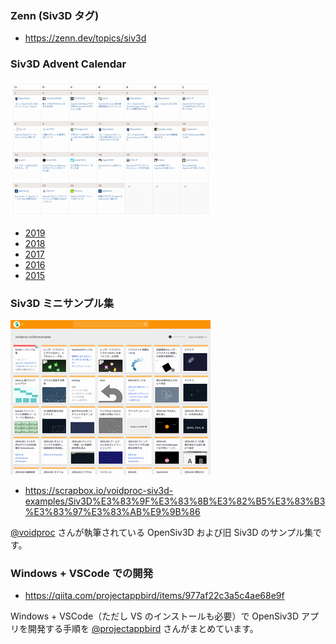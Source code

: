
### Zenn (Siv3D タグ)

- https://zenn.dev/topics/siv3d


### Siv3D Advent Calendar

<img src="https://github.com/Siv3D/siv3d.docs.images/blob/master/external/1.png?raw=true" style="display: inline; margin:none;">

- [2019](https://qiita.com/advent-calendar/2019/siv3d)
- [2018](https://qiita.com/advent-calendar/2018/siv3d)
- [2017](https://qiita.com/advent-calendar/2017/siv3d)
- [2016](https://qiita.com/advent-calendar/2016/siv3d)
- [2015](https://qiita.com/advent-calendar/2015/siv3d)


### Siv3D ミニサンプル集

<img src="https://github.com/Siv3D/siv3d.docs.images/blob/master/external/2.png?raw=true" style="display: inline; margin:none;">

- https://scrapbox.io/voidproc-siv3d-examples/Siv3D%E3%83%9F%E3%83%8B%E3%82%B5%E3%83%B3%E3%83%97%E3%83%AB%E9%9B%86

[@voidproc](https://twitter.com/voidproc) さんが執筆されている OpenSiv3D および旧 Siv3D のサンプル集です。


### Windows + VSCode での開発

- https://qiita.com/projectappbird/items/977af22c3a5c4ae68e9f

Windows + VSCode（ただし VS のインストールも必要）で OpenSiv3D アプリを開発する手順を [@projectappbird](https://twitter.com/projectappbird) さんがまとめています。
